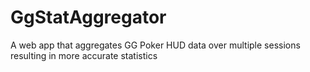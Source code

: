 # GgStatAggregator
A web app that aggregates GG Poker HUD data over multiple sessions resulting in more accurate statistics
